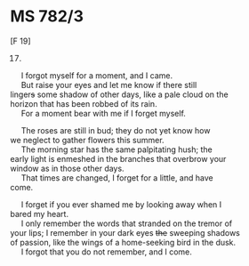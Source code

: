 # MS 782/3

[F 19]

17.
&nbsp;&nbsp;&nbsp;&nbsp;&nbsp;I forgot myself for a moment, and I came. \
&nbsp;&nbsp;&nbsp;&nbsp;&nbsp;But raise your eyes and let me know if there still \
linger~~s~~ some shadow of other days, like a pale cloud on the \
horizon that has been robbed of its rain. \
&nbsp;&nbsp;&nbsp;&nbsp;&nbsp;For a moment bear with me if I forget myself. 

&nbsp;&nbsp;&nbsp;&nbsp;&nbsp;The roses are still in bud; they do not yet know how \
we neglect to gather flowers this summer. \
&nbsp;&nbsp;&nbsp;&nbsp;&nbsp;The morning star has the same palpitating hush; the \
early light is enmeshed in the branches that overbrow your \
window as in those other days. \
&nbsp;&nbsp;&nbsp;&nbsp;&nbsp;That times are changed, I forget for a little, and have \
come.

&nbsp;&nbsp;&nbsp;&nbsp;&nbsp;I forget if you ever shamed me by looking away when I \
bared my heart. \
&nbsp;&nbsp;&nbsp;&nbsp;&nbsp;I only remember the words that stranded on the tremor of \
your lips; I remember in your dark eyes ~~the~~ sweeping shadows \
of passion, like the wings of a home-seeking bird in the dusk. \
&nbsp;&nbsp;&nbsp;&nbsp;&nbsp;I forgot that you do not remember, and I come.

